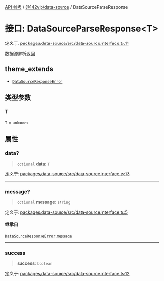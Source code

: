 [API 参考](../wiki/Home) / [@142vip/data-source](../wiki/@142vip.data-source) / DataSourceParseResponse

# 接口: DataSourceParseResponse\<T\>

定义于: [packages/data-source/src/data-source.interface.ts:11](https://github.com/142vip/core-x/blob/25cf658819688f02293d600e7003b5877a2f9489/packages/data-source/src/data-source.interface.ts#L11)

数据源解析返回

## theme_extends

- [`DataSourceResponseError`](../wiki/@142vip.data-source.%E6%8E%A5%E5%8F%A3.DataSourceResponseError)

## 类型参数

### T

`T` = `unknown`

## 属性

### data?

> `optional` **data**: `T`

定义于: [packages/data-source/src/data-source.interface.ts:13](https://github.com/142vip/core-x/blob/25cf658819688f02293d600e7003b5877a2f9489/packages/data-source/src/data-source.interface.ts#L13)

***

### message?

> `optional` **message**: `string`

定义于: [packages/data-source/src/data-source.interface.ts:5](https://github.com/142vip/core-x/blob/25cf658819688f02293d600e7003b5877a2f9489/packages/data-source/src/data-source.interface.ts#L5)

#### 继承自

[`DataSourceResponseError`](../wiki/@142vip.data-source.%E6%8E%A5%E5%8F%A3.DataSourceResponseError).[`message`](../wiki/@142vip.data-source.%E6%8E%A5%E5%8F%A3.DataSourceResponseError#message)

***

### success

> **success**: `boolean`

定义于: [packages/data-source/src/data-source.interface.ts:12](https://github.com/142vip/core-x/blob/25cf658819688f02293d600e7003b5877a2f9489/packages/data-source/src/data-source.interface.ts#L12)
